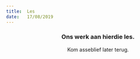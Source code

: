 ```yaml
---
title:  Les
date:   17/08/2019
---
```


### <center>Ons werk aan hierdie les.</center>
<center>Kom asseblief later terug.</center>